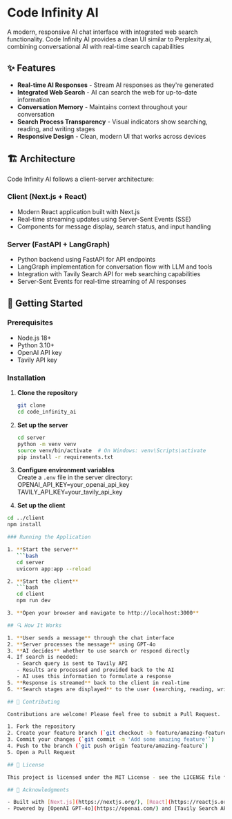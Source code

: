 # Code Infinity AI

A modern, responsive AI chat interface with integrated web search functionality. Code Infinity AI provides a clean UI similar to Perplexity.ai, combining conversational AI with real-time search capabilities

## ✨ Features

- **Real-time AI Responses** - Stream AI responses as they're generated
- **Integrated Web Search** - AI can search the web for up-to-date information
- **Conversation Memory** - Maintains context throughout your conversation
- **Search Process Transparency** - Visual indicators show searching, reading, and writing stages
- **Responsive Design** - Clean, modern UI that works across devices

## 🏗️ Architecture

Code Infinity AI follows a client-server architecture:

### Client (Next.js + React)

- Modern React application built with Next.js
- Real-time streaming updates using Server-Sent Events (SSE)
- Components for message display, search status, and input handling

### Server (FastAPI + LangGraph)

- Python backend using FastAPI for API endpoints
- LangGraph implementation for conversation flow with LLM and tools
- Integration with Tavily Search API for web searching capabilities
- Server-Sent Events for real-time streaming of AI responses

## 🚀 Getting Started

### Prerequisites

- Node.js 18+
- Python 3.10+
- OpenAI API key
- Tavily API key

### Installation

1. **Clone the repository**

   ```bash
   git clone
   cd code_infinity_ai

   ```

2. **Set up the server**

   ```bash
   cd server
   python -m venv venv
   source venv/bin/activate  # On Windows: venv\Scripts\activate
   pip install -r requirements.txt

   ```

3. **Configure environment variables**  
   Create a `.env` file in the server directory:
   OPENAI_API_KEY=your_openai_api_key
   TAVILY_API_KEY=your_tavily_api_key
4. **Set up the client**

````bash
cd ../client
npm install

### Running the Application

1. **Start the server**
   ```bash
   cd server
   uvicorn app:app --reload

2. **Start the client**
   ```bash
   cd client
   npm run dev

3. **Open your browser and navigate to http://localhost:3000**

## 🔍 How It Works

1. **User sends a message** through the chat interface
2. **Server processes the message** using GPT-4o
3. **AI decides** whether to use search or respond directly
4. If search is needed:
   - Search query is sent to Tavily API
   - Results are processed and provided back to the AI
   - AI uses this information to formulate a response
5. **Response is streamed** back to the client in real-time
6. **Search stages are displayed** to the user (searching, reading, writing)

## 🤝 Contributing

Contributions are welcome! Please feel free to submit a Pull Request.

1. Fork the repository
2. Create your feature branch (`git checkout -b feature/amazing-feature`)
3. Commit your changes (`git commit -m 'Add some amazing feature'`)
4. Push to the branch (`git push origin feature/amazing-feature`)
5. Open a Pull Request

## 📝 License

This project is licensed under the MIT License - see the LICENSE file for details.

## 🙏 Acknowledgments

- Built with [Next.js](https://nextjs.org/), [React](https://reactjs.org/), [FastAPI](https://fastapi.tiangolo.com/), and [LangGraph](https://github.com/langchain-ai/langgraph)
- Powered by [OpenAI GPT-4o](https://openai.com/) and [Tavily Search API](https://tavily.com/)
````
